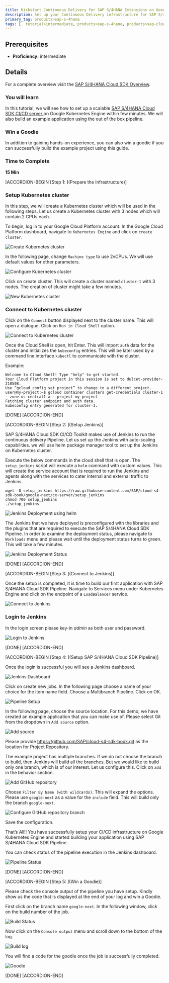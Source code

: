 ```yaml
---
title: Kickstart Continuous Delivery for SAP S/4HANA Extensions on Google Kubernetes Engine
description: Set up your Continuous Delivery infrastructure for SAP S/4HANA Extension applications on Google Kubernetes Engine.
primary_tag: products>sap-s-4hana
tags: [  tutorial>intermediate, products>sap-s-4hana, products>sap-cloud-platform, products>sap-s-4hana-cloud-sdk, topic>cloud, topic>Continues delivery ]
---
```


## Prerequisites  
 - **Proficiency:** intermediate

## Details
For a complete overview visit the [SAP S/4HANA Cloud SDK Overview](https://blogs.sap.com/2017/05/10/first-steps-with-sap-s4hana-cloud-sdk/).

### You will learn  
In this tutorial, we will see how to set up a scalable [SAP S/4HANA Cloud SDK CI/CD server ](https://www.sap.com/germany/developer/topics/s4hana-cloud-sdk.html) on Google Kubernetes Engine within few minutes. We will also build an example application using the out of the box pipeline.

### Win a Goodie
In addition to gaining hands-on experience, you can also win a goodie if you can successfully build the example project using this guide.

### Time to Complete
**15 Min**

[ACCORDION-BEGIN [Step 1: ](Prepare the Infrastructure)]
### Setup Kubernetes cluster

In this step, we will create a Kubernetes cluster which will be used in the following steps.  Let us create a Kubernetes cluster with 3 nodes which will contain 2 CPUs each.

To begin, log in to your Google Cloud Platform account. In the Google Cloud Platform dashboard, navigate to `Kubernetes Engine` and click on `create cluster`.

![Create Kubernetes cluster](images/1.PNG)

In the following page, change `Machine type` to use 2vCPUs. We will use default values for other parameters.

![Configure Kubernetes cluster](images/2.PNG)

Click on create cluster. This will create a cluster named `cluster-1` with 3 nodes.  The creation of cluster might take a few minutes.

![New Kubernetes cluster](images/4.PNG)

### Connect to Kubernetes cluster

Click on the `Connect` button displayed next to the cluster name. This will open a dialogue. Click on `Run in Cloud Shell` option.

![Connect to Kubernetes cluster](images/5.PNG)

Once the Cloud Shell is open, hit Enter. This will import `auth` data for the cluster and initializes the `kubeconfig` entries. This will be later used by a command line interface `kubectl` to communicate with the cluster.

Example:

```
Welcome to Cloud Shell! Type "help" to get started.
Your Cloud Platform project in this session is set to dulcet-provider-210508.
Use “gcloud config set project” to change to a different project.
user@my-project:~$ gcloud container clusters get-credentials cluster-1 --zone us-central1-a --project my-project
Fetching cluster endpoint and auth data.
kubeconfig entry generated for cluster-1.
```

[DONE]
[ACCORDION-END]

[ACCORDION-BEGIN [Step 2: ](Setup Jenkins)]

SAP S/4HANA Cloud SDK CI/CD Toolkit makes use of Jenkins to run the continuous delivery Pipeline. Let us set up the Jenkins with auto-scaling capabilities. we will use helm package manager tool to set up the Jenkins on Kubernetes cluster.

Execute the below commands in the cloud shell that is open. The `setup_jenkins` script will execute a `helm` command with custom values. This will create the service account that is required to run the Jenkins and agents along with the services to cater internal and external traffic to Jenkins.

```
wget -O setup_jenkins https://raw.githubusercontent.com/SAP/cloud-s4-sdk-book/google-next/cx-server/setup_jenkins
chmod 700 setup_jenkins
./setup_jenkins
```

![Jenkins Deployment using helm](images/9.PNG)

The Jenkins that we have deployed is preconfigured with the libraries and the plugins that are required to execute the SAP S/4HANA Cloud SDK Pipeline.
In order to examine the deployment status, please navigate to `Workloads` menu and please wait until the deployment status turns to green. This will take a few minutes.

![Jenkins Deployment Status](images/11.PNG)

[DONE]
[ACCORDION-END]

[ACCORDION-BEGIN [Step 3: ](Connect to Jenkins)]

Once the setup is completed, it is time to build our first application with SAP S/4HANA Cloud SDK Pipeline. Navigate to Services menu under Kubernetes Engine and click on the endpoint of a `LoadBalancer` service.

![Connect to Jenkins](images/10.PNG)

### Login to Jenkins

In the login screen please key-in *admin* as both user and password.  

![Login to Jenkins](images/12.PNG)

[DONE]
[ACCORDION-END]

[ACCORDION-BEGIN [Step 4: ](Setup SAP S/4HANA Cloud SDK Pipeline)]

Once the login is successful you will see a Jenkins dashboard.

![Jenkins Dashboard](images/13.PNG)

Click on create new jobs. In the following page choose a name of your choice for the item name field.  Choose a Multibranch Pipeline. Click on OK.

![Pipeline Setup](images/14.PNG)

In the following page, choose the source location. For this demo, we have created an example application that you can make use of. Please select Git from the dropdown in `Add source` option.

![Add source](images/15.PNG)

Please provide https://github.com/SAP/cloud-s4-sdk-book.git as the location for Project Repository.

The example project has multiple branches. If we do not choose the branch to build, then Jenkins will build all the branches. But we would like to build only one branch, which is of our interest. Let us configure this. Click on `add` in the behavior section.

![Add GitHub repository](images/16.PNG)

 Choose `Filter By Name (with wildcards)`. This will expand the options. Please use `google-next` as a value for the `include` field.  This will build only the branch `google-next`.

![Configure GitHub repository branch](images/17.PNG)

Save the configuration.

That’s All!! You have successfully setup your CI/CD infrastructure on Google Kubernetes Engine and started building your application using SAP S/4HANA Cloud SDK Pipeline.

You can check status of the pipeline execution in the Jenkins dashboard.

![Pipeline Status](images/18.PNG)

[DONE]
[ACCORDION-END]

[ACCORDION-BEGIN [Step 5: ](Win a Goodie)]

Please check the console output of the pipeline you have setup. Kindly show us the code that is displayed at the end of your log and win a Goodie.

First click on the branch name `google-next`. In the following window, click on the build number of the job.

![Build Status](images/19.PNG)

Now click on the `Console output` menu and scroll down to the bottom of the log.

![Build log](images/20.PNG)

You will find a code for the goodie once the job is successfully completed.

![Goodie](images/21.PNG)

[DONE]
[ACCORDION-END]
